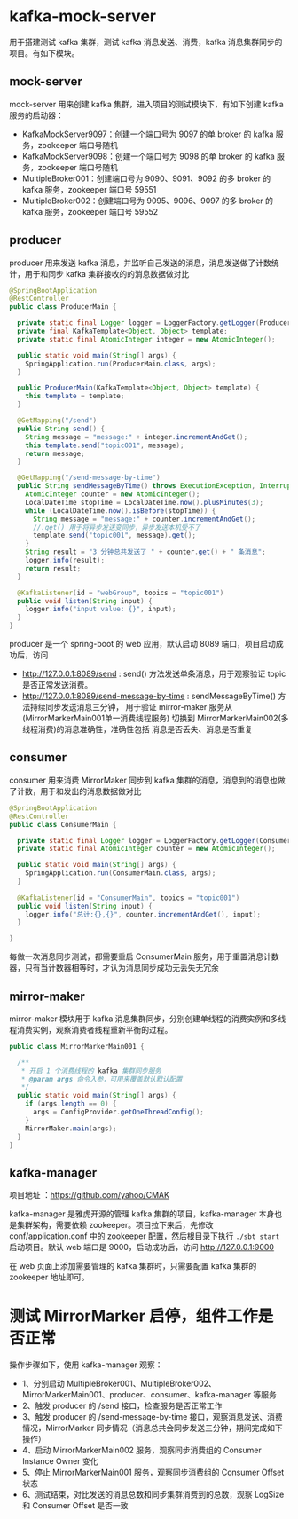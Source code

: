 # kafka-mock-server
用于搭建测试 kafka 集群，测试 kafka 消息发送、消费，kafka 消息集群同步的项目。有如下模块。

## mock-server
mock-server 用来创建 kafka 集群，进入项目的测试模块下，有如下创建 kafka 服务的启动器：

- KafkaMockServer9097：创建一个端口号为 9097 的单 broker 的 kafka 服务，zookeeper 端口号随机
- KafkaMockServer9098：创建一个端口号为 9098 的单 broker 的 kafka 服务，zookeeper 端口号随机
- MultipleBroker001：创建端口号为 9090、9091、9092 的多 broker 的 kafka 服务，zookeeper 端口号 59551
- MultipleBroker002：创建端口号为 9095、9096、9097 的多 broker 的 kafka 服务，zookeeper 端口号 59552

## producer
producer 用来发送 kafka 消息，并监听自己发送的消息，消息发送做了计数统计，用于和同步 kafka 集群接收的的消息数据做对比
```java
@SpringBootApplication
@RestController
public class ProducerMain {

  private static final Logger logger = LoggerFactory.getLogger(ProducerMain.class);
  private final KafkaTemplate<Object, Object> template;
  private static final AtomicInteger integer = new AtomicInteger();

  public static void main(String[] args) {
    SpringApplication.run(ProducerMain.class, args);
  }

  public ProducerMain(KafkaTemplate<Object, Object> template) {
    this.template = template;
  }

  @GetMapping("/send")
  public String send() {
    String message = "message:" + integer.incrementAndGet();
    this.template.send("topic001", message);
    return message;
  }

  @GetMapping("/send-message-by-time")
  public String sendMessageByTime() throws ExecutionException, InterruptedException {
    AtomicInteger counter = new AtomicInteger();
    LocalDateTime stopTime = LocalDateTime.now().plusMinutes(3);
    while (LocalDateTime.now().isBefore(stopTime)) {
      String message = "message:" + counter.incrementAndGet();
      //.get() 用于将异步发送变同步，异步发送本机受不了
      template.send("topic001", message).get();
    }
    String result = "3 分钟总共发送了 " + counter.get() + " 条消息";
    logger.info(result);
    return result;
  }

  @KafkaListener(id = "webGroup", topics = "topic001")
  public void listen(String input) {
    logger.info("input value: {}", input);
  }
}
```
producer 是一个 spring-boot 的 web 应用，默认启动 8089 端口，项目启动成功后，访问
- http://127.0.0.1:8089/send : send() 方法发送单条消息，用于观察验证 topic 是否正常发送消费。
- http://127.0.0.1:8089/send-message-by-time : sendMessageByTime() 方法持续同步发送消息三分钟，
用于验证 mirror-maker 服务从(MirrorMarkerMain001单一消费线程服务) 切换到 MirrorMarkerMain002(多线程消费)的消息准确性，准确性包括
消息是否丢失、消息是否重复

## consumer
consumer 用来消费 MirrorMaker 同步到 kafka 集群的消息，消息到的消息也做了计数，用于和发出的消息数据做对比
```java
@SpringBootApplication
@RestController
public class ConsumerMain {

  private static final Logger logger = LoggerFactory.getLogger(ConsumerMain.class);
  private static final AtomicInteger counter = new AtomicInteger();

  public static void main(String[] args) {
    SpringApplication.run(ConsumerMain.class, args);
  }
  
  @KafkaListener(id = "ConsumerMain", topics = "topic001")
  public void listen(String input) {
    logger.info("总计:{},{}", counter.incrementAndGet(), input);
  }

}
```
每做一次消息同步测试，都需要重启 ConsumerMain 服务，用于重置消息计数器，只有当计数器相等时，才认为消息同步成功无丢失无冗余

## mirror-maker
mirror-maker 模块用于 kafka 消息集群同步，分别创建单线程的消费实例和多线程消费实例，观察消费者线程重新平衡的过程。
```java
public class MirrorMarkerMain001 {

  /**
   * 开启 1 个消费线程的 kafka 集群同步服务
   * @param args 命令入参，可用来覆盖默认默认配置
   */
  public static void main(String[] args) {
    if (args.length == 0) {
      args = ConfigProvider.getOneThreadConfig();
    }
    MirrorMaker.main(args);
  }
}
```
## kafka-manager
项目地址 ：https://github.com/yahoo/CMAK

kafka-manager 是雅虎开源的管理 kafka 集群的项目，kafka-manager 本身也是集群架构，需要依赖 zookeeper。项目拉下来后，先修改 conf/application.conf 中的
zookeeper 配置，然后根目录下执行 `./sbt start` 启动项目。默认 web 端口是 9000，启动成功后，访问 http://127.0.0.1:9000 

在 web 页面上添加需要管理的 kafka 集群时，只需要配置 kafka 集群的 zookeeper 地址即可。

# 测试 MirrorMarker 启停，组件工作是否正常
操作步骤如下，使用 kafka-manager 观察：
- 1、分别启动 MultipleBroker001、MultipleBroker002、MirrorMarkerMain001、producer、consumer、kafka-manager 等服务
- 2、触发 producer 的 /send 接口，检查服务是否正常工作
- 3、触发 producer 的 /send-message-by-time 接口，观察消息发送、消费情况，MirrorMarker 同步情况（消息总共会同步发送三分钟，期间完成如下操作）
- 4、启动 MirrorMarkerMain002 服务，观察同步消费组的 Consumer Instance Owner 变化
- 5、停止 MirrorMarkerMain001 服务，观察同步消费组的 Consumer Offset 状态
- 6、测试结束，对比发送的消息总数和同步集群消费到的总数，观察 LogSize 和 Consumer Offset 是否一致
